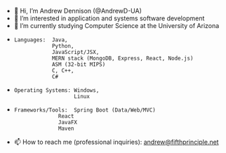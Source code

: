 - 👋 Hi, I’m Andrew Dennison (@AndrewD-UA)
- 👀 I’m interested in application and systems software development
- 🌱 I’m currently studying Computer Science at the University of Arizona
-     Languages:  Java,
                  Python,
                  JavaScript/JSX,
                  MERN stack (MongoDB, Express, React, Node.js)
                  ASM (32-bit MIPS)
                  C, C++,
                  C#
-     Operating Systems: Windows,
                         Linux
-     Frameworks/Tools:  Spring Boot (Data/Web/MVC)
                    React
                    JavaFX
                    Maven
- 📫 How to reach me (professional inquiries): andrew@fifthprinciple.net

<!---
AndrewD-UA/AndrewD-UA is a ✨ special ✨ repository because its `README.md` (this file) appears on your GitHub profile.
You can click the Preview link to take a look at your changes.
--->
